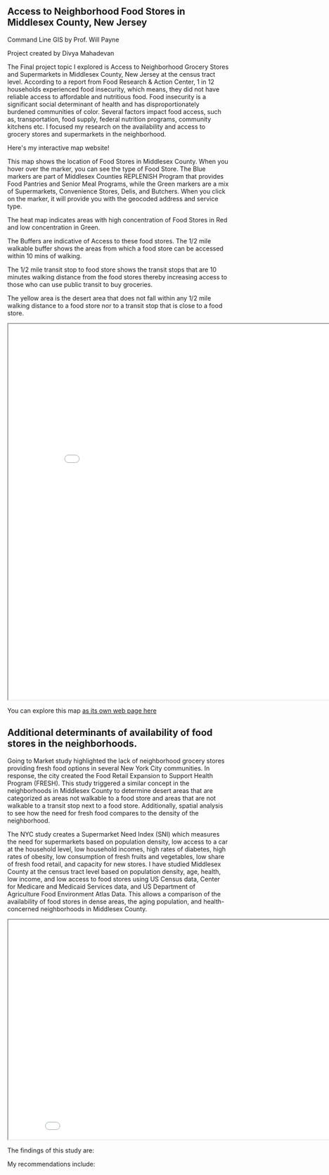 ## Access to Neighborhood Food Stores in Middlesex County, New Jersey

Command Line GIS by Prof. Will Payne

Project created by Divya Mahadevan


The Final project topic I explored is Access to Neighborhood Grocery Stores and Supermarkets in Middlesex County, New Jersey at the census tract level. According to a report from Food Research & Action Center, 1 in 12 households experienced food insecurity, which means, they did not have reliable access to affordable and nutritious food. Food insecurity is a significant social determinant of health and has disproportionately burdened communities of color. Several factors impact food access, such as, transportation, food supply, federal nutrition programs, community kitchens etc. I focused my research on the availability and access to grocery stores and supermarkets in the neighborhood. 

Here's my interactive map website!

This map shows the location of Food Stores in Middlesex County. When you hover over the marker, you can see the type of Food Store. The Blue markers are part of  Middlesex Counties REPLENISH Program that provides Food Pantries and Senior Meal Programs, while the Green markers are a mix of Supermarkets, Convenience Stores, Delis, and Butchers. When you click on the marker, it will provide you with the geocoded address and service type.

The heat map indicates areas with high concentration of Food Stores in Red and low concentration in Green.

The Buffers are indicative of Access to these food stores. The 1/2 mile walkable buffer shows the areas from which a food store can be accessed within 10 mins of walking.

The 1/2 mile transit stop to food store shows the transit stops that are 10 minutes walking distance from the food stores thereby increasing access to those who can use public transit to buy groceries.

The yellow area is the desert area that does not fall within any 1/2 mile walking distance to a food store nor to a transit stop that is close to a food store. 

<iframe src="foodstore_interactive.html" height="855" width="855"></iframe>

You can explore this map [as its own web page here](foodstore_interactive.html)

## Additional determinants of availability of food stores in the neighborhoods. 

Going to Market study highlighted the lack of neighborhood grocery stores providing fresh food options in several New York City communities. In response, the city created the Food Retail Expansion to Support Health Program (FRESH). This study triggered a similar concept in the neighborhoods in Middlesex County to determine desert areas that are categorized as areas not walkable to a food store and areas that are not walkable to a transit stop next to a food store. Additionally, spatial analysis to see how the need for fresh food compares to the density of the neighborhood. 

The NYC study creates a Supermarket Need Index (SNI) which measures the need for supermarkets based on population density, low access to a car at the household level, low household incomes, high rates of diabetes, high rates of obesity, low consumption of fresh fruits and vegetables, low share of fresh food retail, and capacity for new stores. I have studied Middlesex County at the census tract level based on population density, age, health, low income, and low access to food stores using US Census data, Center for Medicare and Medicaid Services data, and US Department of Agriculture Food Environment Atlas Data. This allows a comparison of the availability of food stores in dense areas, the aging population, and health-concerned neighborhoods in Middlesex County.


<iframe src="Static.png" height="500" width="855"></iframe>


The findings of this study are: 

My recommendations include: 
